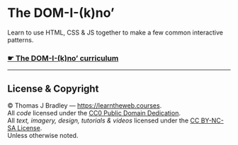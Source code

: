 # The DOM-I-(k)no’

Learn to use HTML, CSS & JS together to make a few common interactive patterns.

### [☛ The DOM-I-(k)no’ curriculum](https://learntheweb.courses/workshops/the-dom-i-kno/)

---

## License & Copyright

© Thomas J Bradley — <https://learntheweb.courses>.<br>
All *code* licensed under the [CC0 Public Domain Dedication](https://creativecommons.org/publicdomain/zero/1.0/).<br>
All *text, imagery, design, tutorials & videos* licensed under the [CC BY-NC-SA License](http://creativecommons.org/licenses/by-nc-sa/4.0/).<br>
Unless otherwise noted.
